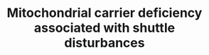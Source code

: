 ---
annotations:
- id: DOID:0060081
  parent: disease of cellular proliferation
  type: Disease Ontology
  value: triple-receptor negative breast cancer
- id: PW:0000011
  parent: classic metabolic pathway
  type: Pathway Ontology
  value: amino acid metabolic pathway
- id: PW:0000605
  parent: disease pathway
  type: Pathway Ontology
  value: cancer pathway
- id: PW:0000013
  parent: disease pathway
  type: Pathway Ontology
  value: disease pathway
- id: DOID:1612
  parent: disease of cellular proliferation
  type: Disease Ontology
  value: breast cancer
- id: PW:0001084
  parent: classic metabolic pathway
  type: Pathway Ontology
  value: serine metabolic pathway
- id: PW:0001086
  parent: classic metabolic pathway
  type: Pathway Ontology
  value: glutamine metabolic pathway
- id: DOID:9252
  parent: genetic disease
  type: Disease Ontology
  value: amino acid metabolic disorder
- id: PW:0000440
  parent: classic metabolic pathway
  type: Pathway Ontology
  value: glycine metabolic pathway
authors:
- Daanvanbeek
- Egonw
- Eweitz
citedin: ''
communities:
- MetaKids
description: Reflecting the pathway as shown in Figure 43.2 of Blau et al. "Physician’s
  guide to the diagnosis, treatment, and follow-up of inherited metabolic diseases"
last-edited: 2025-01-16
ndex: null
organisms:
- Homo sapiens
redirect_from:
- /index.php/Pathway:WP5507
- /instance/WP5507
- /instance/WP5507_r136262
revision: r136262
schema-jsonld:
- '@context': https://schema.org/
  '@id': https://wikipathways.github.io/pathways/WP5507.html
  '@type': Dataset
  creator:
    '@type': Organization
    name: WikiPathways
  description: Reflecting the pathway as shown in Figure 43.2 of Blau et al. "Physician’s
    guide to the diagnosis, treatment, and follow-up of inherited metabolic diseases"
  keywords:
  - 2-oxoglutarate
  - Aspartate
  - GLUD1
  - GOT2
  - Glutamate
  - H+
  - Oxaloacetate
  - SLC25A12
  - SLC25A13
  - SLC25A22
  license: CC0
  name: Mitochondrial carrier deficiency associated with shuttle disturbances
seo: CreativeWork
title: Mitochondrial carrier deficiency associated with shuttle disturbances
wpid: WP5507
---